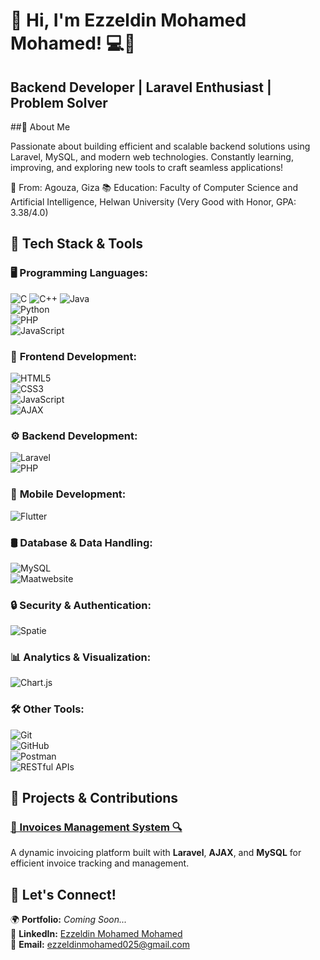 # 👋 Hi, I'm Ezzeldin Mohamed Mohamed! 💻🚀

## Backend Developer | Laravel Enthusiast | Problem Solver

##🌟 About Me

Passionate about building efficient and scalable backend solutions using Laravel, MySQL, and modern web technologies. Constantly learning, improving, and exploring new tools to craft seamless applications!

📍 From: Agouza, Giza
📚 Education: Faculty of Computer Science and Artificial Intelligence, Helwan University (Very Good with Honor, GPA: 3.38/4.0)

## 🚀 Tech Stack & Tools  

### 🖥️ **Programming Languages:**  
![C](https://img.shields.io/badge/-C-blue?style=flat&logo=c)  ![C++](https://img.shields.io/badge/-C++-00599C?style=flat&logo=c%2B%2B)  ![Java](https://img.shields.io/badge/-Java-red?style=flat&logo=openjdk)  
![Python](https://img.shields.io/badge/-Python-3776AB?style=flat&logo=python)  
![PHP](https://img.shields.io/badge/-PHP-777BB4?style=flat&logo=php)  
![JavaScript](https://img.shields.io/badge/-JavaScript-F7DF1E?style=flat&logo=javascript&logoColor=black)  

### 🎨 **Frontend Development:**  
![HTML5](https://img.shields.io/badge/-HTML5-E34F26?style=flat&logo=html5&logoColor=white)  
![CSS3](https://img.shields.io/badge/-CSS3-1572B6?style=flat&logo=css3)  
![JavaScript](https://img.shields.io/badge/-JavaScript-F7DF1E?style=flat&logo=javascript)  
![AJAX](https://img.shields.io/badge/-AJAX-0078D7?style=flat)  

### ⚙️ **Backend Development:**  
![Laravel](https://img.shields.io/badge/-Laravel-FF2D20?style=flat&logo=laravel&logoColor=white)  
![PHP](https://img.shields.io/badge/-PHP-777BB4?style=flat&logo=php)  

### 📱 **Mobile Development:**  
![Flutter](https://img.shields.io/badge/-Flutter-02569B?style=flat&logo=flutter)  

### 🛢 **Database & Data Handling:**  
![MySQL](https://img.shields.io/badge/-MySQL-4479A1?style=flat&logo=mysql&logoColor=white)  
![Maatwebsite](https://img.shields.io/badge/-Maatwebsite-32CD32?style=flat)  

### 🔒 **Security & Authentication:**  
![Spatie](https://img.shields.io/badge/-Spatie-000000?style=flat)  

### 📊 **Analytics & Visualization:**  
![Chart.js](https://img.shields.io/badge/-Chart.js-FF6384?style=flat&logo=chartdotjs)  

### 🛠 **Other Tools:**  
![Git](https://img.shields.io/badge/-Git-F05032?style=flat&logo=git&logoColor=white)  
![GitHub](https://img.shields.io/badge/-GitHub-181717?style=flat&logo=github)  
![Postman](https://img.shields.io/badge/-Postman-FF6C37?style=flat&logo=postman)  
![RESTful APIs](https://img.shields.io/badge/-REST-02569B?style=flat)  


## 📌 Projects & Contributions  

### [📄 Invoices Management System 🔍](https://github.com/Ezz24Mohamed/Invoices-laraval-project)  
A dynamic invoicing platform built with **Laravel**, **AJAX**, and **MySQL** for efficient invoice tracking and management.  

## 🔗 Let's Connect!  

🌍 **Portfolio:** _Coming Soon..._  
💼 **LinkedIn:** [Ezzeldin Mohamed Mohamed](https://www.linkedin.com/in/ezz-eldin-mohamed-70b154219/)  
📧 **Email:** [ezzeldinmohamed025@gmail.com](mailto:ezzeldinmohamed025@gmail.com)  



